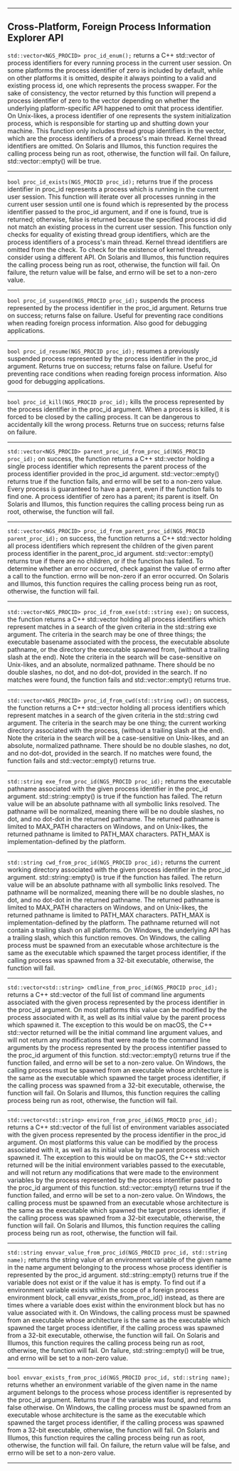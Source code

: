 -----------------------------------------------------------------------------------------------------------------------------------------------------------
Cross-Platform, Foreign Process Information Explorer API
-----------------------------------------------------------------------------------------------------------------------------------------------------------

`std::vector<NGS_PROCID> proc_id_enum();` returns a C++ std::vector of process identifiers for every running process in the current user session. On some platforms the process identifier of zero is included by default, while on other platforms it is omitted, despite it always pointing to a valid and existing process id, one which represents the process swapper. For the sake of consistency, the vector returned by this function will prepend a process identifier of zero to the vector depending on whether the underlying platform-specific API happened to omit that process identifier. On Unix-likes, a process identifier of one represents the system initialization process, which is responsible for starting up and shutting down your machine. This function only includes thread group identifiers in the vector, which are the process identifiers of a process's main thread. Kernel thread identifiers are omitted. On Solaris and Illumos, this function requires the calling process being run as root, otherwise, the function will fail. On failure, std::vector::empty() will be true.

-----------------------------------------------------------------------------------------------------------------------------------------------------------

`bool proc_id_exists(NGS_PROCID proc_id);` returns true if the process identifier in proc_id represents a process which is running in the current user session. This function will iterate over all processes running in the current user session until one is found which is represented by the process identifier passed to the proc_id argument, and if one is found, true is returned; otherwise, false is returned because the specified process id did not match an existing process in the current user session. This function only checks for equality of existing thread group identifiers, which are the process identifiers of a process's main thread. Kernel thread identifiers are omitted from the check. To check for the existence of kernel threads, consider using a different API. On Solaris and Illumos, this function requires the calling process being run as root, otherwise, the function will fail. On failure, the return value will be false, and errno will be set to a non-zero value.

-----------------------------------------------------------------------------------------------------------------------------------------------------------
`bool proc_id_suspend(NGS_PROCID proc_id);` suspends the process represented by the process identifier in the proc_id argument. Returns true on success; returns false on failure. Useful for preventing race conditions when reading foreign process information. Also good for debugging applications.

-----------------------------------------------------------------------------------------------------------------------------------------------------------

`bool proc_id_resume(NGS_PROCID proc_id);` resumes a previously suspended process represented by the process identifier in the proc_id argument. Returns true on success; returns false on failure. Useful for preventing race conditions when reading foreign process information. Also good for debugging applications.

-----------------------------------------------------------------------------------------------------------------------------------------------------------

`bool proc_id_kill(NGS_PROCID proc_id);` kills the process represented by the process identifier in the proc_id argument. When a process is killed, it is forced to be closed by the calling process. It can be dangerous to accidentally kill the wrong process. Returns true on success; returns false on failure.

-----------------------------------------------------------------------------------------------------------------------------------------------------------

`std::vector<NGS_PROCID> parent_proc_id_from_proc_id(NGS_PROCID proc_id);` on success, the function returns a C++ std::vector holding a single process identifier which represents the parent process of the process identifier provided in the proc_id argument. std::vector::empty() returns true if the function fails, and errno will be set to a non-zero value. Every process is guaranteed to have a parent, even if the function fails to find one. A process identifier of zero has a parent; its parent is itself. On Solaris and Illumos, this function requires the calling process being run as root, otherwise, the function will fail.

-----------------------------------------------------------------------------------------------------------------------------------------------------------

`std::vector<NGS_PROCID> proc_id_from_parent_proc_id(NGS_PROCID parent_proc_id);` on success, the function returns a C++ std::vector holding all process identifiers which represent the children of the given parent process identifier in the parent_proc_id argument. std::vector::empty() returns true if there are no children, or if the function has failed. To determine whether an error occurred, check against the value of errno after a call to the function. errno will be non-zero if an error occurred. On Solaris and Illumos, this function requires the calling process being run as root, otherwise, the function will fail.

-----------------------------------------------------------------------------------------------------------------------------------------------------------

`std::vector<NGS_PROCID> proc_id_from_exe(std::string exe);` on success, the function returns a C++ std::vector holding all process identifiers which represent matches in a search of the given criteria in the std::string exe argument. The criteria in the search may be one of three things; the executable basename associated with the process, the executable absolute pathname, or the directory the executable spawned from, (without a trailing slash at the end). Note the criteria in the search will be case-sensitive on Unix-likes, and an absolute, normalized pathname. There should be no double slashes, no dot, and no dot-dot, provided in the search. If no matches were found, the function fails and std::vector::empty() returns true.

-----------------------------------------------------------------------------------------------------------------------------------------------------------

`std::vector<NGS_PROCID> proc_id_from_cwd(std::string cwd);` on success, the function returns a C++ std::vector holding all process identifiers which represent matches in a search of the given criteria in the std::string cwd argument. The criteria in the search may be one thing; the current working directory associated with the process, (without a trailing slash at the end). Note the criteria in the search will be a case-sensitive on Unix-likes, and an absolute, normalized pathname. There should be no double slashes, no dot, and no dot-dot, provided in the search. If no matches were found, the function fails and std::vector::empty() returns true.

-----------------------------------------------------------------------------------------------------------------------------------------------------------

`std::string exe_from_proc_id(NGS_PROCID proc_id);` returns the executable pathname associated with the given process identifier in the proc_id argument. std::string::empty() is true if the function has failed. The return value will be an absolute pathname with all symbollic links resolved. The pathname will be normalized, meaning there will be no double slashes, no dot, and no dot-dot in the returned pathname. The returned pathname is limited to MAX_PATH characters on Windows, and on Unix-likes, the returned pathname is limited to PATH_MAX characters. PATH_MAX is implementation-defined by the platform.

-----------------------------------------------------------------------------------------------------------------------------------------------------------

`std::string cwd_from_proc_id(NGS_PROCID proc_id);` returns the current working directory associated with the given process identifier in the proc_id argument. std::string::empty() is true if the function has failed. The return value will be an absolute pathname with all symbollic links resolved. The pathname will be normalized, meaning there will be no double slashes, no dot, and no dot-dot in the returned pathname. The returned pathname is limited to MAX_PATH characters on Windows, and on Unix-likes, the returned pathname is limited to PATH_MAX characters. PATH_MAX is implementation-defined by the platform. The pathname returned will not contain a trailing slash on all platforms. On Windows, the underlying API has a trailing slash, which this function removes. On Windows, the calling process must be spawned from an executable whose architecture is the same as the executable which spawned the target process identifier, if the calling process was spawned from a 32-bit executable, otherwise, the function will fail.

-----------------------------------------------------------------------------------------------------------------------------------------------------------

`std::vector<std::string> cmdline_from_proc_id(NGS_PROCID proc_id);` returns a C++ std::vector of the full list of command line arguments associated with the given process represented by the process identifier in the proc_id argument. On most platforms this value can be modified by the process associated with it, as well as its initial value by the parent process which spawned it. The exception to this would be on macOS, the C++ std::vector returned will be the initial command line argument values, and will not return any modifications that were made to the command line arguments by the process represented by the process intentifier passed to the proc_id argument of this function. std::vector::empty() returns true if the function failed, and errno will be set to a non-zero value. On Windows, the calling process must be spawned from an executable whose architecture is the same as the executable which spawned the target process identifier, if the calling process was spawned from a 32-bit executable, otherwise, the function will fail. On Solaris and Illumos, this function requires the calling process being run as root, otherwise, the function will fail.

-----------------------------------------------------------------------------------------------------------------------------------------------------------

`std::vector<std::string> environ_from_proc_id(NGS_PROCID proc_id);` returns a C++ std::vector of the full list of environment variables associated with the given process represented by the process identifier in the proc_id argument. On most platforms this value can be modified by the process associated with it, as well as its initial value by the parent process which spawned it. The exception to this would be on macOS, the C++ std::vector returned will be the initial environment variables passed to the executable, and will not return any modifications that were made to the environment variables by the process represented by the process intentifier passed to the proc_id argument of this function. std::vector::empty() returns true if the function failed, and errno will be set to a non-zero value. On Windows, the calling process must be spawned from an executable whose architecture is the same as the executable which spawned the target process identifier, if the calling process was spawned from a 32-bit executable, otherwise, the function will fail. On Solaris and Illumos, this function requires the calling process being run as root, otherwise, the function will fail.

-----------------------------------------------------------------------------------------------------------------------------------------------------------

`std::string envvar_value_from_proc_id(NGS_PROCID proc_id, std::string name);` returns the string value of an environment variable of the given name in the name argument belonging to the process whose process identifier is represented by the proc_id argument. std::string::empty() returns true if the variable does not exist or if the value it has is empty. To find out if a environment variable exists within the scope of a foreign process environment block, call envvar_exists_from_proc_id() instead, as there are times where a variable does exist within the environment block but has no value associated with it. On Windows, the calling process must be spawned from an executable whose architecture is the same as the executable which spawned the target process identifier, if the calling process was spawned from a 32-bit executable, otherwise, the function will fail. On Solaris and Illumos, this function requires the calling process being run as root, otherwise, the function will fail. On failure, std::string::empty() will be true, and errno will be set to a non-zero value.

-----------------------------------------------------------------------------------------------------------------------------------------------------------

`bool envvar_exists_from_proc_id(NGS_PROCID proc_id, std::string name);` returns whether an environment variable of the given name in the name argument belongs to the process whose process identifier is represented by the proc_id argument. Returns true if the variable was found, and returns false otherwise. On Windows, the calling process must be spawned from an executable whose architecture is the same as the executable which spawned the target process identifier, if the calling process was spawned from a 32-bit executable, otherwise, the function will fail. On Solaris and Illumos, this function requires the calling process being run as root, otherwise, the function will fail. On failure, the return value will be false, and errno will be set to a non-zero value.

-----------------------------------------------------------------------------------------------------------------------------------------------------------
